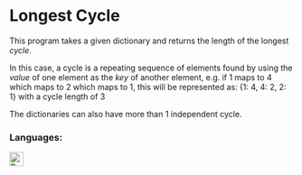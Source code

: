 # Longest Cycle
This program takes a given dictionary and returns the length of the longest *cycle*. 

In this case, a cycle is a repeating sequence of elements found by using the *value* of one element as the *key* of another element, e.g. if 1 maps to 4 which maps to 2 which maps to 1, this will be represented as:
{1: 4, 4: 2, 2: 1} with a cycle length of 3

The dictionaries can also have more than 1 independent cycle.

### Languages:
<a href="#"><img align="left" alt="Python" height="25px" src="https://img.shields.io/badge/Python-14354C?style=for-the-badge&logo=python&logoColor=white" /></a>
